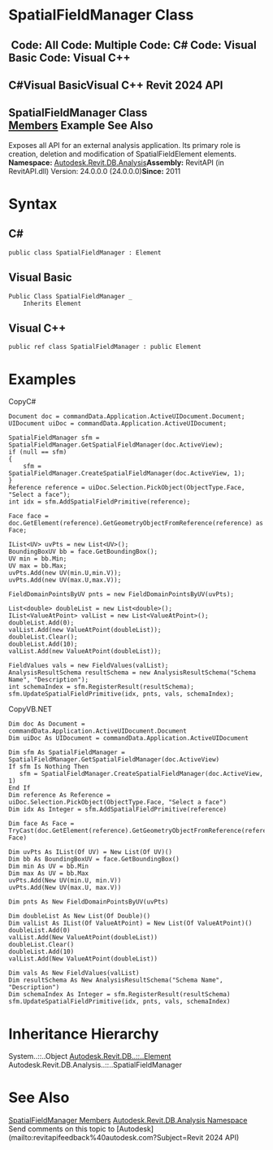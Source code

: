 # SpatialFieldManager Class

﻿
 Code: All Code: Multiple Code: C# Code: Visual Basic Code: Visual C++   
---  
C#Visual BasicVisual C++
Revit 2024 API  
---  
SpatialFieldManager Class  
[Members](f9619c41-0e3a-0182-b130-8c73ac0aa546.md "SpatialFieldManager Members") Example See Also  
---  
Exposes all API for an external analysis application. Its primary role is creation, deletion and modification of SpatialFieldElement elements. 
**Namespace:** [Autodesk.Revit.DB.Analysis](958e2e12-587d-f188-5d7b-f13d7dbfdf48.md "Autodesk.Revit.DB.Analysis Namespace")**Assembly:** RevitAPI (in RevitAPI.dll) Version: 24.0.0.0 (24.0.0.0)**Since:** 2011 
# Syntax
C#  
---  
```text
public class SpatialFieldManager : Element
```
  
Visual Basic  
---  
```text
Public Class SpatialFieldManager _
	Inherits Element
```
  
Visual C++  
---  
```text
public ref class SpatialFieldManager : public Element
```
  
# Examples
CopyC#
```text
Document doc = commandData.Application.ActiveUIDocument.Document;
UIDocument uiDoc = commandData.Application.ActiveUIDocument;

SpatialFieldManager sfm = SpatialFieldManager.GetSpatialFieldManager(doc.ActiveView);
if (null == sfm)
{
    sfm = SpatialFieldManager.CreateSpatialFieldManager(doc.ActiveView, 1);
}
Reference reference = uiDoc.Selection.PickObject(ObjectType.Face, "Select a face");
int idx = sfm.AddSpatialFieldPrimitive(reference);

Face face = doc.GetElement(reference).GetGeometryObjectFromReference(reference) as Face;

IList<UV> uvPts = new List<UV>();
BoundingBoxUV bb = face.GetBoundingBox();
UV min = bb.Min;
UV max = bb.Max;
uvPts.Add(new UV(min.U,min.V));
uvPts.Add(new UV(max.U,max.V));

FieldDomainPointsByUV pnts = new FieldDomainPointsByUV(uvPts);

List<double> doubleList = new List<double>();
IList<ValueAtPoint> valList = new List<ValueAtPoint>();
doubleList.Add(0);
valList.Add(new ValueAtPoint(doubleList));
doubleList.Clear();
doubleList.Add(10);
valList.Add(new ValueAtPoint(doubleList));

FieldValues vals = new FieldValues(valList);
AnalysisResultSchema resultSchema = new AnalysisResultSchema("Schema Name", "Description");
int schemaIndex = sfm.RegisterResult(resultSchema);
sfm.UpdateSpatialFieldPrimitive(idx, pnts, vals, schemaIndex);
```

CopyVB.NET
```text
Dim doc As Document = commandData.Application.ActiveUIDocument.Document
Dim uiDoc As UIDocument = commandData.Application.ActiveUIDocument

Dim sfm As SpatialFieldManager = SpatialFieldManager.GetSpatialFieldManager(doc.ActiveView)
If sfm Is Nothing Then
   sfm = SpatialFieldManager.CreateSpatialFieldManager(doc.ActiveView, 1)
End If
Dim reference As Reference = uiDoc.Selection.PickObject(ObjectType.Face, "Select a face")
Dim idx As Integer = sfm.AddSpatialFieldPrimitive(reference)

Dim face As Face = TryCast(doc.GetElement(reference).GetGeometryObjectFromReference(reference), Face)

Dim uvPts As IList(Of UV) = New List(Of UV)()
Dim bb As BoundingBoxUV = face.GetBoundingBox()
Dim min As UV = bb.Min
Dim max As UV = bb.Max
uvPts.Add(New UV(min.U, min.V))
uvPts.Add(New UV(max.U, max.V))

Dim pnts As New FieldDomainPointsByUV(uvPts)

Dim doubleList As New List(Of Double)()
Dim valList As IList(Of ValueAtPoint) = New List(Of ValueAtPoint)()
doubleList.Add(0)
valList.Add(New ValueAtPoint(doubleList))
doubleList.Clear()
doubleList.Add(10)
valList.Add(New ValueAtPoint(doubleList))

Dim vals As New FieldValues(valList)
Dim resultSchema As New AnalysisResultSchema("Schema Name", "Description")
Dim schemaIndex As Integer = sfm.RegisterResult(resultSchema)
sfm.UpdateSpatialFieldPrimitive(idx, pnts, vals, schemaIndex)
```

# Inheritance Hierarchy
System..::..Object [Autodesk.Revit.DB..::..Element](eb16114f-69ea-f4de-0d0d-f7388b105a16.md "Element Class") Autodesk.Revit.DB.Analysis..::..SpatialFieldManager
# See Also
[SpatialFieldManager Members](f9619c41-0e3a-0182-b130-8c73ac0aa546.md "SpatialFieldManager Members")
[Autodesk.Revit.DB.Analysis Namespace](958e2e12-587d-f188-5d7b-f13d7dbfdf48.md "Autodesk.Revit.DB.Analysis Namespace")
Send comments on this topic to [Autodesk](mailto:revitapifeedback%40autodesk.com?Subject=Revit 2024 API)